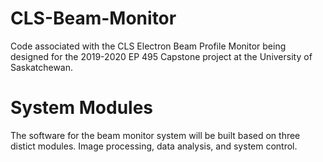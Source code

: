 # CLS-Beam-Monitor
Code associated with the CLS Electron Beam Profile Monitor being designed for the 2019-2020 EP 495 Capstone project at the University of Saskatchewan. 

# System Modules
The software for the beam monitor system will be built based on three distict modules. Image processing, data analysis, and system control.
